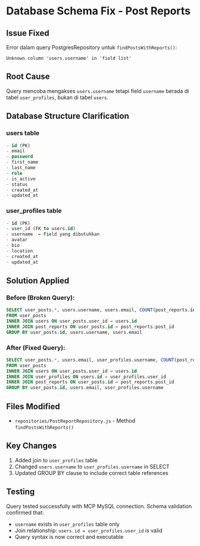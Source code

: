 # Database Schema Fix - Post Reports

## Issue Fixed

Error dalam query PostgresRepository untuk `findPostsWithReports()`:

```
Unknown column 'users.username' in 'field list'
```

## Root Cause

Query mencoba mengakses `users.username` tetapi field `username` berada di tabel `user_profiles`, bukan di tabel `users`.

## Database Structure Clarification

### users table

```sql
- id (PK)
- email
- password
- first_name
- last_name
- role
- is_active
- status
- created_at
- updated_at
```

### user_profiles table

```sql
- id (PK)
- user_id (FK to users.id)
- username  ← Field yang dibutuhkan
- avatar
- bio
- location
- created_at
- updated_at
```

## Solution Applied

### Before (Broken Query):

```sql
SELECT user_posts.*, users.username, users.email, COUNT(post_reports.id) as report_count
FROM user_posts
INNER JOIN users ON user_posts.user_id = users.id
INNER JOIN post_reports ON user_posts.id = post_reports.post_id
GROUP BY user_posts.id, users.username, users.email
```

### After (Fixed Query):

```sql
SELECT user_posts.*, users.email, user_profiles.username, COUNT(post_reports.id) as report_count
FROM user_posts
INNER JOIN users ON user_posts.user_id = users.id
INNER JOIN user_profiles ON users.id = user_profiles.user_id
INNER JOIN post_reports ON user_posts.id = post_reports.post_id
GROUP BY user_posts.id, users.email, user_profiles.username
```

## Files Modified

- `repositories/PostReportRepository.js` - Method `findPostsWithReports()`

## Key Changes

1. Added join to `user_profiles` table
2. Changed `users.username` to `user_profiles.username` in SELECT
3. Updated GROUP BY clause to include correct table references

## Testing

Query tested successfully with MCP MySQL connection. Schema validation confirmed that:

- `username` exists in `user_profiles` table only
- Join relationship: `users.id = user_profiles.user_id` is valid
- Query syntax is now correct and executable
